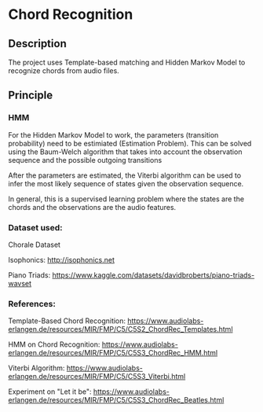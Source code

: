 # Chord Recognition
## Description
The project uses Template-based matching and Hidden Markov Model to recognize chords from audio files.

## Principle
### HMM
For the Hidden Markov Model to work, the parameters (transition probability) need to be estimiated (Estimation Problem). This can be solved using the Baum-Welch algorithm that takes into account the
observation sequence and the possible outgoing transitions

After the parameters are estimated, the Viterbi algorithm can be used to infer the most likely sequence of states given the observation sequence.

In general, this is a supervised learning problem where the states are the chords and the observations are the audio features.

### Dataset used: 

Chorale Dataset

Isophonics: http://isophonics.net

Piano Triads: https://www.kaggle.com/datasets/davidbroberts/piano-triads-wavset

### References:

Template-Based Chord Recognition: https://www.audiolabs-erlangen.de/resources/MIR/FMP/C5/C5S2_ChordRec_Templates.html

HMM on Chord Recognition: https://www.audiolabs-erlangen.de/resources/MIR/FMP/C5/C5S3_ChordRec_HMM.html

Viterbi Algorithm: https://www.audiolabs-erlangen.de/resources/MIR/FMP/C5/C5S3_Viterbi.html

Experiment on "Let it be": https://www.audiolabs-erlangen.de/resources/MIR/FMP/C5/C5S3_ChordRec_Beatles.html



